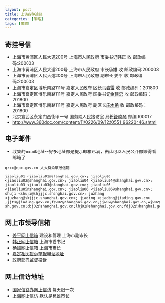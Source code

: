 ```yaml
---
layout: post
title: 上访各种途径
categories: [策略]
tags: [策略]
---
```




## 寄挂号信
 * 上海市黄浦区人民大道200号 上海市人民政府 市委书记韩正 收  邮政编码:200003
 * 上海市黄浦区人民大道200号 上海市人民政府 市长杨雄 收  邮政编码:200003
 * 上海市黄浦区人民大道200号 上海市人民政府 副市长 姜平 收  邮政编码:200003
 * 上海市嘉定区博乐南路111号 嘉定人民政府 区长[马春雷](http://www.jiading.gov.cn/Item/10234.aspx) 收 邮政编码：201800
 * 上海市嘉定区博乐南路111号 嘉定人民政府 区委书记[金建忠](http://www.jiading.gov.cn/Item/9899.aspx) 收 邮政编码：201800
 * 上海市嘉定区博乐南路111号 嘉定人民政府 副区长[庄木弟](http://www.jiading.gov.cn/Item/10229.aspx) 收 邮政编码：201800
 * 北京宣武区永定门西街甲一号 国务院人民接访室  局长[舒晓琴](http://www.gjxfj.gov.cn/jldjs/2009-11/23/c_1394355.htm) 邮编 100017
 * http://www.360doc.com/content/11/0226/09/1220551_96220446.shtml

## 电子邮件
 * 收集的email地址--好多地址都是提示邮箱已满，由此可以人民公仆都懒得看邮箱了

```
qzxx@npc.gov.cn 人大群众举报信箱

jiaoliu01 <jiaoliu01@shanghai.gov.cn>; jiaoliu02 <jiaoliu02@shanghai.gov.cn>; jiaoliu04 <jiaoliu04@shanghai.gov.cn>; jiaoliu03 <jiaoliu03@shanghai.gov.cn>; jiaoliu05 <jiaoliu05@shanghai.gov.cn>; jiaoliu06 <jiaoliu06@shanghai.gov.cn>; shuji <shuji@shjjjc.shanghai.gov.cn>; juzhang <juzhang@shjjjc.shanghai.gov.cn>; jiading <jiading@jiading.gov.cn> ;jjts@jiading.gov.cn;fgw02@shanghai.gov.cn;jjw02@shanghai.gov.cn;wjw02@shanghai.gov.cn;jwxf@shmec.gov.cn;kw02@shanghai.gov.cn;mzw02@shanghai.gov.cn;gaj02@shanghai.gov.cn;jcw02@shanghai.gov.cn;jdts@shmzj.gov.cn;sfj02@shanghai.gov.cn;csj02@shanghai.gov.cn;rsj02@shanghai.gov.cn;jsw02@shanghai.gov.cn;jw@shanghai.gov.cn;hbj02@shanghai.gov.cn;ghj02@shanghai.gov.cn;wgj02@shanghai.gov.cn;wsj02@shanghai.gov.cn;swj02@shanghai.gov.cn;rkw02@shanghai.gov.cn;sjj02@shanghai.gov.cn;wsb02@shanghai.gov.cn;gzw02@shanghai.gov.cn;gsj02@shanghai.gov.cn;jiwei1@shzj.gov.cn;jizd@mail.stats-sh.gov.cn;cbj02@shanghai.gov.cn;lhj02@shanghai.gov.cn;fdj02@shanghai.gov.cn;jtj02@shanghai.gov.cn;ajj02@shanghai.gov.cn;jdq02@shanghai.gov.cn
```

## 网上市领导信箱
 * [姜平网上信箱](http://www.shanghai.gov.cn/shanghai/node2314/szzcnew/node12326/u8ai26441.html) 建设和管理 上海市副市长
 * [韩正网上信箱](http://wsxf.sh.gov.cn/swldxxnew/resume_HZ.aspx) 上海市委书记
 * [杨雄网上信箱](http://www.shanghai.gov.cn/shanghai/node2314/szzcnew/index.html) 上海市市长
 * [嘉定相关投诉举报电话地址](http://www.shanghai.gov.cn/shanghai/node2314/node2320/node2671/node3927/)
 * [政府部门监督投诉](http://www.shanghai.gov.cn/shanghai/node2314/node2320/)

## 网上信访地址
 * [国家信访办网上信访](http://ts.gjxfj.gov.cn/index.pfv)  每天限一次
 * [上海网上信访](http://wsxf.sh.gov.cn/szzcnew/mailbox.aspx?type=11) 默认是杨雄市长


